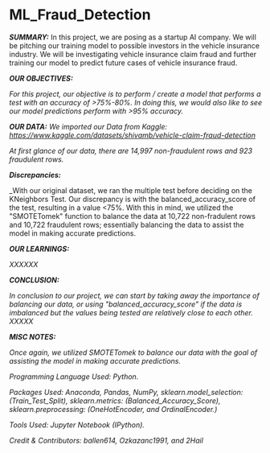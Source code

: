 # ML_Fraud_Detection

***SUMMARY:***
In this project, we are posing as a startup AI company. We will be pitching our training model to possible investors in the vehicle insurance industry. We will be investigating vehicle insurance claim fraud and further training our model to predict future cases of vehicle insurance fraud.

***OUR OBJECTIVES:***

_For this project, our objective is to perform / create a model that performs a test with an accuracy of >75%-80%. In doing this, we would also like to see our model predictions perform with >95% accuracy._

***OUR DATA:***
_We imported our Data from Kaggle: https://www.kaggle.com/datasets/shivamb/vehicle-claim-fraud-detection_

_At first glance of our data, there are 14,997 non-fraudulent rows and 923 fraudulent rows._

_***Discrepancies:***_

_With our original dataset, we ran the multiple test before deciding on the KNeighbors Test. 
Our discrepancy is with the balanced_accuracy_score of the test, resulting in a value <75%.
With this in mind, we utilized the "SMOTETomek" function to balance the data at 10,722 non-fradulent rows and 10,722 fraudulent rows; essentially balancing the data to assist the model in making accurate predictions.

***OUR LEARNINGS:***

_XXXXXX_

***CONCLUSION:***

_In conclusion to our project, we can start by taking away the importance of balancing our data, or using "balanced_accuracy_score" if the data is imbalanced but the values being tested are relatively close to each other. XXXXX_

***MISC NOTES:***

_Once again, we utilized SMOTETomek to balance our data with the goal of assisting the model in making accurate predictions._

_Programming Language Used: Python._

_Packages Used: Anaconda, Pandas, NumPy, sklearn.model_selection: (Train_Test_Split), sklearn.metrics: (Balanced_Accuracy_Score), sklearn.preprocessing: (OneHotEncoder, and OrdinalEncoder.)_

_Tools Used: Jupyter Notebook (IPython)._

_Credit & Contributors: ballen614, Ozkazanc1991, and 2Hail_

